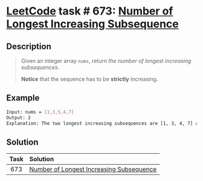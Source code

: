 # [LeetCode][leetcode] task # 673: [Number of Longest Increasing Subsequence][task]

Description
-----------

> Given an integer array `nums`, return _the number of longest increasing subsequences_.
> 
> **Notice** that the sequence has to be **strictly** increasing.

 Example
-------

```sh
Input: nums = [1,3,5,4,7]
Output: 2
Explanation: The two longest increasing subsequences are [1, 3, 4, 7] and [1, 3, 5, 7].
```

Solution
--------

| Task | Solution                                             |
|:----:|:-----------------------------------------------------|
| 673  | [Number of Longest Increasing Subsequence][solution] |


[leetcode]: <http://leetcode.com/>
[task]: <https://leetcode.com/problems/number-of-longest-increasing-subsequence/>
[solution]: <https://github.com/wellaxis/praxis-leetcode/blob/main/src/main/java/com/witalis/praxis/leetcode/task/h7/p673/option/Practice.java>
